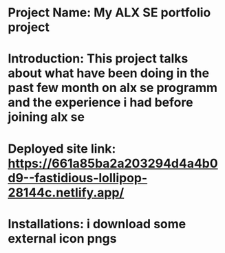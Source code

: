 # Project Name: My ALX SE portfolio project 

# Introduction:  This project talks about what have been doing in the past few month on alx se programm and the experience i had before joining alx se

# Deployed site link: https://661a85ba2a203294d4a4b0d9--fastidious-lollipop-28144c.netlify.app/

# Installations:  i download some external icon pngs 

